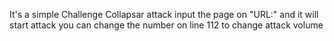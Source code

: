 
It's a simple Challenge Collapsar attack
input the page on "URL:" and it will start attack
you can change the number on line 112 to change attack volume
